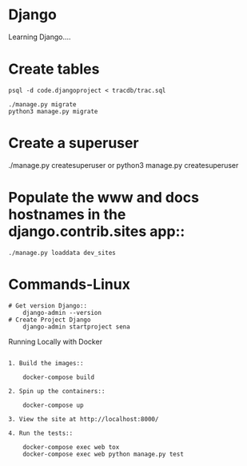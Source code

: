 # Django
Learning Django....

# Create tables
    psql -d code.djangoproject < tracdb/trac.sql

    ./manage.py migrate
    python3 manage.py migrate

# Create a superuser

   ./manage.py createsuperuser or
   python3 manage.py createsuperuser

# Populate the www and docs hostnames in the django.contrib.sites app::

    ./manage.py loaddata dev_sites

# Commands-Linux
~~~~~~~~~~~~~~~~~~~~~~~~~~~
# Get version Django::
    django-admin --version
# Create Project Django    
    django-admin startproject sena

~~~~~~~~~~~~~~~~~~~~~~~~~~~

Running Locally with Docker
~~~~~~~~~~~~~~~~~~~~~~~~~~~

1. Build the images::

    docker-compose build

2. Spin up the containers::

    docker-compose up

3. View the site at http://localhost:8000/

4. Run the tests::

    docker-compose exec web tox
    docker-compose exec web python manage.py test
